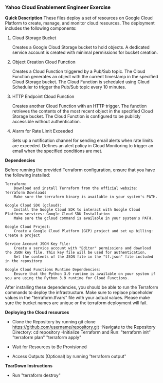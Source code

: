 ### Yahoo Cloud Enablement Engineer Exercise 

**Quick Description**
These files deploy a set of resources on Google Cloud Platform to create, manage, and monitor cloud resources. The deployment includes the following components:
1. Cloud Storage Bucket

    Creates a Google Cloud Storage bucket to hold objects.
    A dedicated service account is created with minimal permissions for bucket creation.

2. Object Creation Cloud Function

    Creates a Cloud Function triggered by a Pub/Sub topic.
    The Cloud Function generates an object with the current timestamp in the specified Cloud Storage bucket.
    The Cloud Function is scheduled using Cloud Scheduler to trigger the Pub/Sub topic every 10 minutes.

3. HTTP Endpoint Cloud Function

    Creates another Cloud Function with an HTTP trigger.
    The function retrieves the contents of the most recent object in the specified Cloud Storage bucket.
    The Cloud Function is configured to be publicly accessible without authentication.

4. Alarm for Rate Limit Exceeded

    Sets up a notification channel for sending email alerts when rate limits are exceeded.
    Defines an alert policy in Cloud Monitoring to trigger an email when the specified conditions are met.



**Dependencies**

Before running the provided Terraform configuration, ensure that you have the following installed:

    Terraform:
        Download and install Terraform from the official website: Terraform Downloads
        Make sure the terraform binary is available in your system's PATH.

    Google Cloud SDK (gcloud):
        Install the Google Cloud SDK to interact with Google Cloud Platform services: Google Cloud SDK Installation
        Make sure the gcloud command is available in your system's PATH.

    Google Cloud Project:
        Create a Google Cloud Platform (GCP) project and set up billing: Create a project

    Service Account JSON Key File:
        Create a service account with "Editor" permissions and download the JSON key file. This key file will be used for authentication.
        Set the contents of the JSON file in the "tf.json" file included in the repository

    Google Cloud Functions Runtime Dependencies:
        Ensure that the Python 3.9 runtime is available on your system if you are using the Python 3.9 runtime for Cloud Functions.

After installing these dependencies, you should be able to run the Terraform commands to deploy the infrastructure. Make sure to replace placeholder values in the "terraform.tfvars" file with your actual values. Please make sure the bucket names are unique or the terraform deployment will fail.


**Deploying the Cloud resources**

- Clone the Repository by running 
    git clone https://github.com/username/repository.git
-Navigate to the Repository Directory:
    cd repository
-Initialize Terraform and Run:
    "terraform init"
    "terraform plan"
    "terraform apply"
- Wait for Resources to Be Provisioned

- Access Outputs (Optional) by running "terraform output"


**TearDown Instructions**
- Run "terraform destroy"




